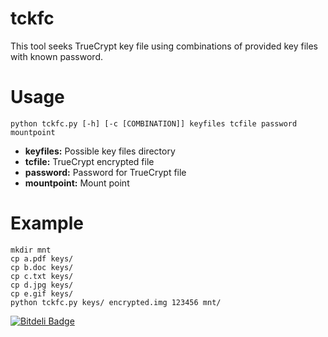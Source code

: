 tckfc
=====

This tool seeks TrueCrypt key file using combinations of provided key files with known password.

Usage
=====

``python tckfc.py [-h] [-c [COMBINATION]] keyfiles tcfile password mountpoint``

  * **keyfiles:** Possible key files directory
  * **tcfile:** TrueCrypt encrypted file
  * **password:** Password for TrueCrypt file
  * **mountpoint:** Mount point

Example
=======

    mkdir mnt
    cp a.pdf keys/
    cp b.doc keys/
    cp c.txt keys/
    cp d.jpg keys/
    cp e.gif keys/
    python tckfc.py keys/ encrypted.img 123456 mnt/




[![Bitdeli Badge](https://d2weczhvl823v0.cloudfront.net/Octosec/tckfc/trend.png)](https://bitdeli.com/free "Bitdeli Badge")

